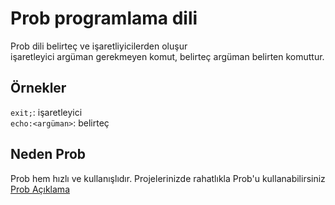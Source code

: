 # Prob programlama dili

Prob dili belirteç ve işaretliyicilerden oluşur<br>
işaretleyici argüman gerekmeyen komut, belirteç argüman belirten komuttur.<br>

## Örnekler
`exit;`: işaretleyici<br>
`echo:<argüman>`: belirteç<br>

## Neden Prob

Prob hem hızlı ve kullanışlıdır. Projelerinizde rahatlıkla Prob'u kullanabilirsiniz
[Prob Açıklama](https://zoda.gitbook.io/prob)
